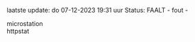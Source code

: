 laatste update: 
do 07-12-2023 19:31   uur 
Status: FAALT - fout - 
<div class="service Y">microstation</div><div class="service G">httpstat</div>